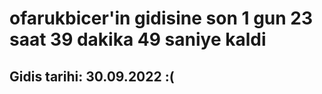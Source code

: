 # ofarukbicer'in gidisine son 1 gun 23 saat 39 dakika 49 saniye kaldi

## Gidis tarihi: 30.09.2022 :(